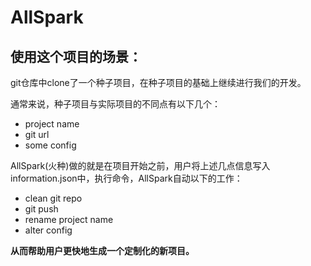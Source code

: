 # AllSpark 

## 使用这个项目的场景：

git仓库中clone了一个种子项目，在种子项目的基础上继续进行我们的开发。

通常来说，种子项目与实际项目的不同点有以下几个：

- project name 
- git url
- some config 

AllSpark(火种)做的就是在项目开始之前，用户将上述几点信息写入information.json中，执行命令，AllSpark自动以下的工作：

- clean git repo
- git push
- rename project name
- alter config

**从而帮助用户更快地生成一个定制化的新项目。**

